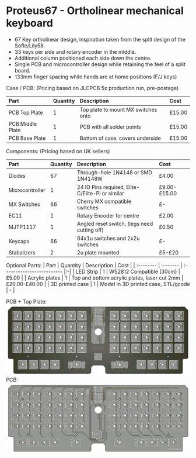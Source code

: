 # Proteus67 - Ortholinear mechanical keyboard

* 67 Key ortholinear design, inspiration taken from the split design of the Sofle/Lily58.
* 33 keys per side and rotary encoder in the middle.
* Additional column positioned each side down the centre.
* Single PCB and microcontroller design while retaining the feel of a split board.
* 133mm finger spacing while hands are at home positions (F/J keys) 

Case / PCB: (Pricing based on JLCPCB 5x production run, pre-postage)

| Part | Quantity     | Description                | Cost |
| :-------- | :------- | :------------------------- |:-|
| PCB Top Plate | 1 | Top plate to mount MX switches onto | £15.00 |
| PCB Middle Plate | 1 | PCB with all solder points | £15.00 |
| PCB Base Plate | 1 | Bottom of case, covers underside | £15.00 |
  
Components: (Pricing based on UK sellers)

| Part | Quantity     | Description                | Cost |
| :-------- | :------- | :------------------------- |:-|
| Diodes| 67  | Through-hole 1N4148 or SMD 1N4148W | £4.00 |
| Microcontroller | 1 | 24 IO Pins required, Elite-C/Elite-Pi or similar | £9.00-£15.00 |
| MX Switches | 66 | Cherry MX compatible switches | £- |
| EC11 | 1 | Rotary Encoder for centre | £2.00 |
| MJTP1117 | 1 | Angled reset switch, (legs need cutting off) | £0.50 |
| Keycaps | 66 | 64x1u switches and 2x2u switches | £- |
| Stabalizers | 2 | 2u plate mounted | £5-£20 | 

Optional Parts:
| Part | Quantity     | Description                | Cost |
| :-------- | :------- | :------------------------- |:-|
| LED Strip | 1 | WS2812 Compatible (30cm) | £5.00 |
| Acrylic plates | 1 | Top and bottom acrylic plates, laser cut 2mm | £20.00-£40.00 |
| 3D printed case | 1 | Model in 3D printed case, STL/gcode | - |

PCB + Top Plate:
![PCB](https://github.com/gzowski/Proteus67/blob/main/Images/TopPlate.png?raw=true)
PCB:
![PCB](https://github.com/gzowski/Proteus67/blob/main/Images/PCB.png?raw=true)


